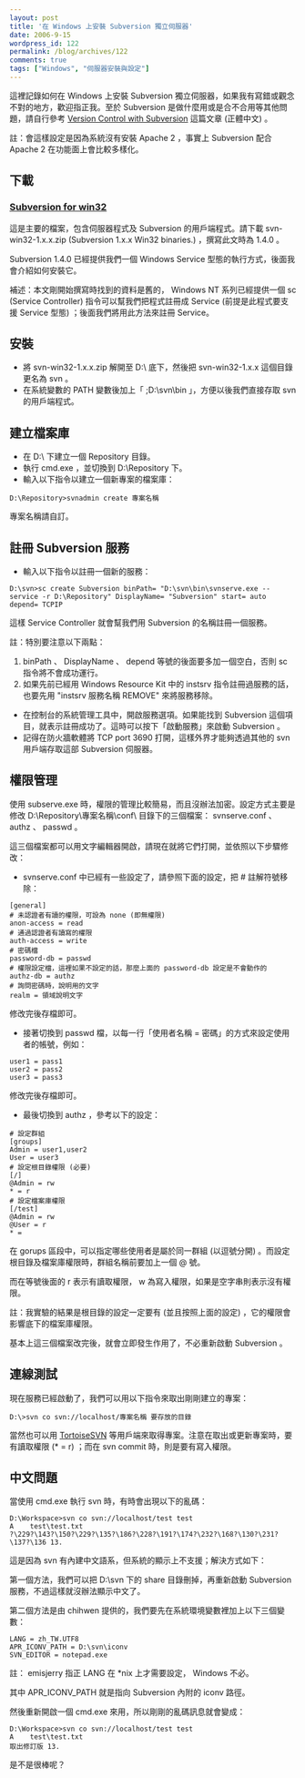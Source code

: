 ```yaml
---
layout: post
title: '在 Windows 上安裝 Subversion 獨立伺服器'
date: 2006-9-15
wordpress_id: 122
permalink: /blog/archives/122
comments: true
tags: ["Windows", "伺服器安裝與設定"]
---
```


這裡記錄如何在 Windows 上安裝 Subversion 獨立伺服器，如果我有寫錯或觀念不對的地方，歡迎指正我。至於 Subversion 是做什麼用或是合不合用等其他問題，請自行參考 [Version Control with Subversion](http://twpug.net/docs/Subversion/) 這篇文章 (正體中文) 。

註：會這樣設定是因為系統沒有安裝 Apache 2 ，事實上 Subversion 配合 Apache 2 在功能面上會比較多樣化。 

<!--more-->

## 下載

### [Subversion for win32](http://subversion.tigris.org/servlets/ProjectDocumentList?folderID=91)

這是主要的檔案，包含伺服器程式及 Subversion 的用戶端程式。請下載  svn-win32-1.x.x.zip (Subversion 1.x.x Win32 binaries.) ，撰寫此文時為 1.4.0 。 

Subversion 1.4.0 已經提供我們一個 Windows Service 型態的執行方式，後面我會介紹如何安裝它。

補述：本文剛開始撰寫時找到的資料是舊的， Windows NT 系列已經提供一個 sc (Service Controller) 指令可以幫我們把程式註冊成 Service (前提是此程式要支援 Service 型態) ；後面我們將用此方法來註冊 Service。 

## 安裝

* 將 svn-win32-1.x.x.zip 解開至 D:\ 底下，然後把 svn-win32-1.x.x 這個目錄更名為 svn 。
* 在系統變數的 PATH 變數後加上「 ;D:\svn\bin 」，方便以後我們直接存取 svn 的用戶端程式。


## 建立檔案庫

* 在 D:\ 下建立一個 Repository 目錄。
* 執行 cmd.exe ，並切換到 D:\Repository 下。
* 輸入以下指令以建立一個新專案的檔案庫：

```
D:\Repository>svnadmin create 專案名稱

```

專案名稱請自訂。


## 註冊 Subversion 服務 

* 輸入以下指令以註冊一個新的服務：

```
D:\svn>sc create Subversion binPath= "D:\svn\bin\svnserve.exe --service -r D:\Repository" DisplayName= "Subversion" start= auto depend= TCPIP

```

這樣 Service Controller 就會幫我們用 Subversion 的名稱註冊一個服務。

註：特別要注意以下兩點：
1. binPath 、 DisplayName 、 depend 等號的後面要多加一個空白，否則 sc 指令將不會成功運行。
2. 如果先前已經用 Windows Resource Kit 中的 instsrv 指令註冊過服務的話，也要先用 "instsrv 服務名稱 REMOVE" 來將服務移除。
* 在控制台的系統管理工具中，開啟服務選項。如果能找到 Subversion 這個項目，就表示註冊成功了。這時可以按下「啟動服務」來啟動 Subversion 。
* 記得在防火牆軟體將 TCP port 3690 打開，這樣外界才能夠透過其他的 svn 用戶端存取這部 Subversion 伺服器。


## 權限管理

使用 subserve.exe 時，權限的管理比較簡易，而且沒辦法加密。設定方式主要是修改 D:\Repository\專案名稱\conf\ 目錄下的三個檔案： svnserve.conf 、 authz 、 passwd 。

這三個檔案都可以用文字編輯器開啟，請現在就將它們打開，並依照以下步驟修改：
* svnserve.conf 中已經有一些設定了，請參照下面的設定，把 # 註解符號移除：

```
[general]
# 未認證者有讀的權限，可設為 none (即無權限)
anon-access = read
# 通過認證者有讀寫的權限
auth-access = write
# 密碼檔
password-db = passwd
# 權限設定檔，這裡如果不設定的話，那麼上面的 password-db 設定是不會動作的
authz-db = authz
# 詢問密碼時，說明用的文字
realm = 領域說明文字

```

修改完後存檔即可。
* 接著切換到 passwd 檔，以每一行「使用者名稱 = 密碼」的方式來設定使用者的帳號，例如：

```
user1 = pass1
user2 = pass2
user3 = pass3

```

修改完後存檔即可。
* 最後切換到 authz ，參考以下的設定： 

```
# 設定群組
[groups]
Admin = user1,user2
User = user3
# 設定根目錄權限 (必要)
[/]
@Admin = rw
* = r
# 設定檔案庫權限
[/test]
@Admin = rw
@User = r
* =

```

在 gorups 區段中，可以指定哪些使用者是屬於同一群組 (以逗號分開) 。而設定根目錄及檔案庫權限時，群組名稱前要加上一個 @ 號。

而在等號後面的 r 表示有讀取權限， w 為寫入權限，如果是空字串則表示沒有權限。

註：我實驗的結果是根目錄的設定一定要有 (並且按照上面的設定) ，它的權限會影響底下的檔案庫權限。


基本上這三個檔案改完後，就會立即發生作用了，不必重新啟動 Subversion 。

## 連線測試

現在服務已經啟動了，我們可以用以下指令來取出剛剛建立的專案：

```
D:\>svn co svn://localhost/專案名稱 要存放的目錄

```

當然也可以用 [TortoiseSVN](http://tortoisesvn.net/) 等用戶端來取得專案。注意在取出或更新專案時，要有讀取權限 (* = r) ；而在 svn commit 時，則是要有寫入權限。

## 中文問題

當使用 cmd.exe 執行 svn 時，有時會出現以下的亂碼：

```
D:\Workspace>svn co svn://localhost/test test
A    test\test.txt
?\229?\143?\150?\229?\135?\186?\228?\191?\174?\232?\168?\130?\231?\137?\136 13.

```

這是因為 svn 有內建中文語系，但系統的顯示上不支援；解決方式如下：

第一個方法，我們可以把 D:\svn 下的 share 目錄刪掉，再重新啟動 Subversion 服務，不過這樣就沒辦法顯示中文了。

第二個方法是由 chihwen 提供的，我們要先在系統環境變數裡加上以下三個變數：

```
LANG = zh_TW.UTF8
APR_ICONV_PATH = D:\svn\iconv
SVN_EDITOR = notepad.exe

```

註： emisjerry 指正 LANG 在 *nix 上才需要設定， Windows 不必。

其中 APR_ICONV_PATH 就是指向 Subversion 內附的 iconv 路徑。

然後重新開啟一個 cmd.exe 來用，所以剛剛的亂碼訊息就會變成：

```
D:\Workspace>svn co svn://localhost/test test
A    test\test.txt
取出修訂版 13.

```

是不是很棒呢？
